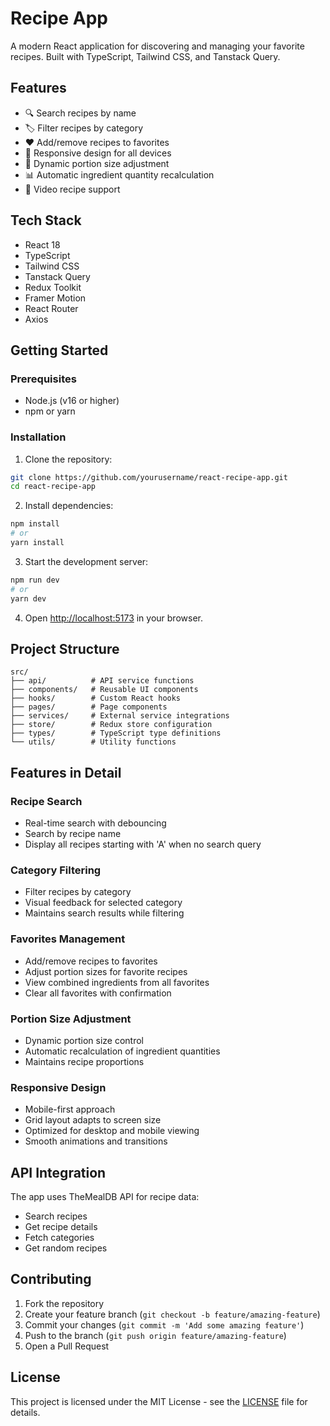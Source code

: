 # Recipe App

A modern React application for discovering and managing your favorite recipes. Built with TypeScript, Tailwind CSS, and Tanstack Query.

## Features

- 🔍 Search recipes by name
- 🏷️ Filter recipes by category
- ❤️ Add/remove recipes to favorites
- 📱 Responsive design for all devices
- 🔄 Dynamic portion size adjustment
- 📊 Automatic ingredient quantity recalculation
- 🎥 Video recipe support

## Tech Stack

- React 18
- TypeScript
- Tailwind CSS
- Tanstack Query
- Redux Toolkit
- Framer Motion
- React Router
- Axios

## Getting Started

### Prerequisites

- Node.js (v16 or higher)
- npm or yarn

### Installation

1. Clone the repository:
```bash
git clone https://github.com/yourusername/react-recipe-app.git
cd react-recipe-app
```

2. Install dependencies:
```bash
npm install
# or
yarn install
```

3. Start the development server:
```bash
npm run dev
# or
yarn dev
```

4. Open [http://localhost:5173](http://localhost:5173) in your browser.

## Project Structure

```
src/
├── api/          # API service functions
├── components/   # Reusable UI components
├── hooks/        # Custom React hooks
├── pages/        # Page components
├── services/     # External service integrations
├── store/        # Redux store configuration
├── types/        # TypeScript type definitions
└── utils/        # Utility functions
```

## Features in Detail

### Recipe Search
- Real-time search with debouncing
- Search by recipe name
- Display all recipes starting with 'A' when no search query

### Category Filtering
- Filter recipes by category
- Visual feedback for selected category
- Maintains search results while filtering

### Favorites Management
- Add/remove recipes to favorites
- Adjust portion sizes for favorite recipes
- View combined ingredients from all favorites
- Clear all favorites with confirmation

### Portion Size Adjustment
- Dynamic portion size control
- Automatic recalculation of ingredient quantities
- Maintains recipe proportions

### Responsive Design
- Mobile-first approach
- Grid layout adapts to screen size
- Optimized for desktop and mobile viewing
- Smooth animations and transitions

## API Integration

The app uses TheMealDB API for recipe data:
- Search recipes
- Get recipe details
- Fetch categories
- Get random recipes

## Contributing

1. Fork the repository
2. Create your feature branch (`git checkout -b feature/amazing-feature`)
3. Commit your changes (`git commit -m 'Add some amazing feature'`)
4. Push to the branch (`git push origin feature/amazing-feature`)
5. Open a Pull Request

## License

This project is licensed under the MIT License - see the [LICENSE](LICENSE) file for details.
